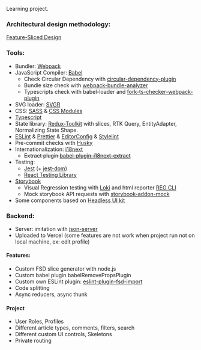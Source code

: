 Learning project.

### Architectural design methodology:

[Feature-Sliced Design](https://feature-sliced.design/)

### Tools:

* Bundler: [Webpack](https://webpack.js.org/)
* JavaScript Compiler: [Babel](https://babeljs.io/)
  * Check Circular Dependency
    with [circular-dependency-plugin](https://github.com/aackerman/circular-dependency-plugin)
  * Bundle size check
    with [webpack-bundle-analyzer](https://github.com/webpack-contrib/webpack-bundle-analyzer)
  * Typescripts check with babel-loader
    and [fork-ts-checker-webpack-plugin](https://github.com/TypeStrong/fork-ts-checker-webpack-plugin)
* SVG loader: [SVGR](https://react-svgr.com/)
* CSS: [SASS](https://sass-lang.com/) & [CSS Modules](https://github.com/css-modules/css-modules)
* [Typescript](https://www.typescriptlang.org/)
* State library: [Redux-Toolkit](https://redux-toolkit.js.org/) with slices, RTK Query,
  EntityAdapter, Normalizing State Shape.
* [ESLint](https://eslint.org/) & [Prettier](https://prettier.io/)
  & [EditorConfig](https://editorconfig.org/)
  & [Stylelint](https://stylelint.io/)
* Pre-commit checks with [Husky](https://github.com/typicode/husky)
* Internationalization: [i18next](https://www.i18next.com/)
  * ~~Extract plugin [babel-plugin-i18next-extract](https://i18next-extract.netlify.app/#/)~~
* Testing:
  * [Jest](https://jestjs.io/) (+ [jest-dom](https://github.com/testing-library/jest-dom))
  * [React Testing Library](https://testing-library.com/)
* [Storybook](https://storybook.js.org/)
  * Visual Regression testing with [Loki](https://github.com/oblador/loki) and html
    reporter [REG CLI](https://github.com/reg-viz/reg-cli)
  * Mock storybook API requests
    with [storybook-addon-mock](https://github.com/nutboltu/storybook-addon-mock)
* Some components based on [Headless UI kit](https://headlessui.com/)

### Backend:

* Server: imitation with [json-server](https://github.com/typicode/json-server)
* Uploaded to Vercel (some features are not work when project run not on local machine, ex: edit
  profile)

#### Features:

* Custom FSD slice generator with node.js
* Custom babel plugin babelRemovePropsPlugin
* Custom own ESLint
  plugin: [eslint-plugin-fsd-import](https://www.npmjs.com/package/eslint-plugin-fsd-import)
* Code splitting
* Async reducers, async thunk

#### Project

* User Roles, Profiles
* Different article types, comments, filters, search
* Different custom UI controls, Skeletons
* Private routing
